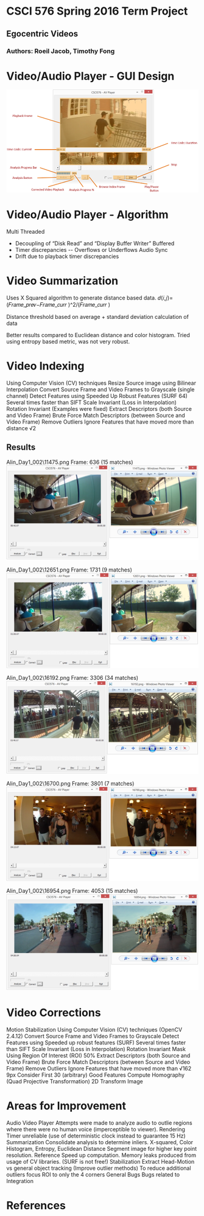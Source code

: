 # CSCI 576 Spring 2016 Term Project 
## Egocentric Videos 

 
### Authors: Roeil Jacob, Timothy Fong 

# Video/Audio Player - GUI Design
![alt text](https://github.com/rjacob/ProjectCSCI576/blob/master/gui.png)

# Video/Audio Player - Algorithm
Multi Threaded
 - Decoupling of “Disk Read” and “Display Buffer Writer”
Buffered 
 - Timer discrepancies
   -- Overflows or Underflows
Audio Sync
 - Drift due to playback timer discrepancies

# Video Summarization

Uses X Squared algorithm to generate distance based data.
𝑑(𝑖,𝑗)=(𝐹𝑟𝑎𝑚𝑒_𝑝𝑟𝑒𝑣−𝐹𝑟𝑎𝑚𝑒_𝑐𝑢𝑟𝑟 )^2/(𝐹𝑟𝑎𝑚𝑒_𝑐𝑢𝑟𝑟 )

Distance threshold based on average + standard deviation calculation of data

Better results compared to Euclidean distance and color histogram. 
Tried using entropy based metric, was not very robust.  


# Video Indexing

Using Computer Vision (CV) techniques
Resize Source image using Bilinear Interpolation
Convert Source Frame and Video Frames to Grayscale (single channel)
Detect Features using Speeded Up Robust Features (SURF 64)
Several times faster than SIFT
Scale Invariant (Loss in Interpolation)
Rotation Invariant (Examples were fixed)
Extract Descriptors (both Source and Video Frame)
Brute Force Match Descriptors (between Source and Video Frame)
Remove Outliers
Ignore Features that have moved more than distance √2

## Results 
Alin_Day1_002\11475.png
Frame: 636 (15 matches)
![alt text](https://github.com/rjacob/ProjectCSCI576/blob/master/11475.png)

Alin_Day1_002\12651.png
Frame: 1731 (9 matches)
![alt text](https://github.com/rjacob/ProjectCSCI576/blob/master/12651.png)

Alin_Day1_002\16192.png
Frame: 3306 (34 matches)
![alt text](https://github.com/rjacob/ProjectCSCI576/blob/master/16192.png)

Alin_Day1_002\16700.png
Frame: 3801 (7 matches)
![alt text](https://github.com/rjacob/ProjectCSCI576/blob/master/16700.png)

Alin_Day1_002\16954.png
Frame: 4053 (15 matches)
![alt text](https://github.com/rjacob/ProjectCSCI576/blob/master/16954.png)

# Video Corrections
Motion Stabilization
Using Computer Vision (CV) techniques (OpenCV 2.4.12)
Convert Source Frame and Video Frames to Grayscale
Detect Features using Speeded up robust features (SURF)
Several times faster than SIFT
Scale Invariant (Loss in Interpolation)
Rotation Invariant
Mask Using Region Of Interest (ROI) 50%
Extract Descriptors (both Source and Video Frame)
Brute Force Match Descriptors (between Source and Video Frame)
Remove Outliers
Ignore Features that have moved more than √162  9px
Consider First 30 (arbitrary) Good Features
Compute Homography (Quad Projective Transformation)
2D Transform Image 

# Areas for Improvement
Audio Video Player
Attempts were made to analyze audio to outlie regions where there were no human voice (imperceptible to viewer). 
Rendering Timer unreliable (use of deterministic clock instead to guarantee 15 Hz)
Summarization
Consolidate analysis to determine inliers.
X-squared, Color Histogram, Entropy, Euclidean Distance
Segment image for higher key point resolution.
Reference
Speed up computation.
Memory leaks produced from usage of CV libraries. (SURF is not free!)
Stabilization
Extract Head-Motion vs general object tracking (Improve outlier methods)
To reduce additional outliers focus ROI to only the 4 corners
General Bugs
Bugs related to Integration

# References